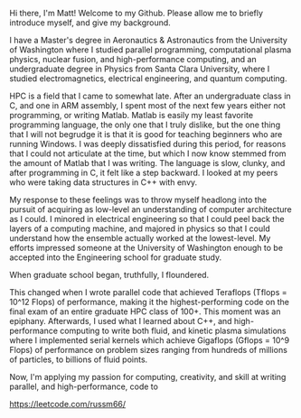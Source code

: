 Hi there, I'm Matt! Welcome to my Github. Please allow me to briefly introduce myself, and give my background.

I have a Master's degree in Aeronautics & Astronautics from the University of Washington where I studied parallel programming, computational plasma physics, nuclear fusion, and high-performance computing, and an undergraduate degree in Physics from Santa Clara University, where I studied electromagnetics, electrical engineering, and quantum computing. 

HPC is a field that I came to somewhat late. After an undergraduate class in C, and one in ARM assembly, I spent most of the next few years either not programming, or writing Matlab. Matlab is easily my least favorite programming language, the only one that I truly dislike, but the one thing that I will not begrudge it is that it is good for teaching beginners who are running Windows. I was deeply dissatisfied during this period, for reasons that I could not articulate at the time, but which I now know stemmed from the amount of Matlab that I was writing. The language is slow, clunky, and after programming in C, it felt like a step backward. I looked at my peers who were taking data structures in C++ with envy.  

My response to these feelings was to throw myself headlong into the pursuit of acquiring as low-level an understanding of computer architecture as I could. I minored in electrical engineering so that I could peel back the layers of a computing machine, and majored in physics so that I could understand how the ensemble actually worked at the lowest-level. My efforts impressed someone at the University of Washington enough to be accepted into the Engineering school for graduate study. 

When graduate school began, truthfully, I floundered. 

This changed when I wrote parallel code that achieved Teraflops (Tflops = 10^12 Flops) of performance, making it the highest-performing code on the final exam of an entire graduate HPC class of 100+. This moment was an epiphany. Afterwards, I used what I learned about C++, and high-performance computing to write both fluid, and kinetic plasma simulations where I implemented serial kernels which achieve Gigaflops (Gflops = 10^9 Flops) of performance on problem sizes ranging from hundreds of millions of particles, to billions of fluid points.

Now, I'm applying my passion for computing, creativity, and skill at writing parallel, and high-performance, code to 

https://leetcode.com/russm66/
